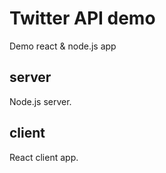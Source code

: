 # Twitter API demo

Demo react &amp; node.js app

## server

Node.js server.

## client

React client app.

